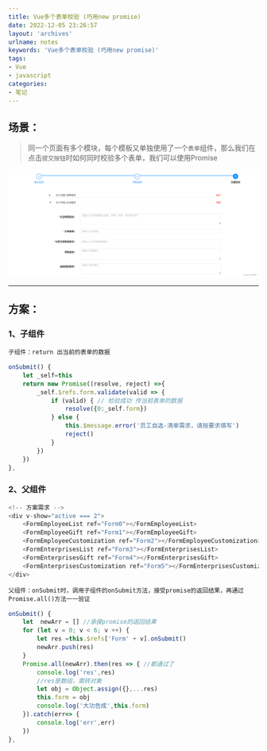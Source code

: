 ```yaml
---
title: Vue多个表单校验 (巧用new promise)
date: 2022-12-05 23:26:57
layout: 'archives'
urlname: notes
keywords: 'Vue多个表单校验 (巧用new promise)'
tags: 
- Vue
- javascript
categories: 
- 笔记
---
```


## 场景：
>同一个页面有多个模块，每个模板又单独使用了一个`表单`组件，那么我们在点击`提交按钮`时如何同时校验多个表单，我们可以使用Promise

![](no-021/1.png)

---
## 方案：
### 1、子组件
`子组件：return 出当前的表单的数据`
```javascript
onSubmit() {
    let _self=this
    return new Promise((resolve, reject) =>{
        _self.$refs.form.validate(valid => {
            if (valid) { // 检验成功 传当前表单的数据
                resolve({0:_self.form})
            } else {
                this.$message.error('员工自选-清单需求，请按要求填写')
                reject()
            }
        })
    })
},
```
### 2、父组件
```javascript
<!-- 方案需求 -->
<div v-show="active === 2">
    <FormEmployeeList ref="Form0"></FormEmployeeList>
    <FormEmployeeGift ref="Form1"></FormEmployeeGift>
    <FormEmployeeCustomization ref="Form2"></FormEmployeeCustomization>
    <FormEnterprisesList ref="Form3"></FormEnterprisesList>
    <FormEnterprisesGift ref="Form4"></FormEnterprisesGift>
    <FormEnterprisesCustomization ref="Form5"></FormEnterprisesCustomization>
</div>
```
`父组件：onSubmit时，调用子组件的onSubmit方法，接受promise的返回结果，再通过Promise.all()方法一一验证`
```javascript
onSubmit() {
    let  newArr = [] //承接promise的返回结果
    for (let v = 0; v < 6; v ++) {
        let res =this.$refs['Form' + v].onSubmit()
        newArr.push(res)
    }
    Promise.all(newArr).then(res => { //都通过了
    	console.log('res',res)
        //res是数组，需转对象
        let obj = Object.assign({},...res)
        this.form = obj
        console.log('大功告成',this.form)
    }).catch(err=> {
        console.log('err',err)
    })
},
```